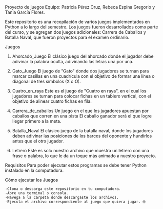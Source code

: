 Proyecto de juegos
Equipo: Patricia Pérez Cruz, Rebeca Espina Gregorio y Tania García Flores.

Este repositorio es una recopilación de varios juegos implementados en Python a lo largo del semestre. Los juegos fueron desarrollados como parte del curso, y se agregan dos juegos adicionales: Carrera de Caballos y Batalla Naval, que fueron proyectos para el examen ordinario.

Juegos
1. Ahorcado_Juego
El clásico juego del ahorcado donde el jugador debe adivinar la palabra oculta, adivinando las letras una por una.

2. Gato_Juego
El juego de "Gato" donde dos jugadores se turnan para marcar casillas en una cuadrícula con el objetivo de formar una línea o diagonal de tres símbolos (X o O).

3. Cuatro_en_raya
Este es el juego de "Cuatro en raya", en el cual los jugadores se turnan para colocar fichas en un tablero vertical, con el objetivo de alinear cuatro fichas en fila.

4. Carrera_de_caballos
Un juego en el que los jugadores apuestan por caballos que corren en una pista El caballo ganador será el que logre llegar primero a la meta.

5. Batalla_Naval
El clásico juego de la batalla naval, donde los jugadores deben adivinar las posiciones de los barcos del oponente y hundirlos antes que el otro jugador.

6. Letrero
Este es solo nuestro archivo que muestra un letrero con una frase o palabra, lo que le da un toque más animado a nuestro proyecto.

Requisitos
Para poder ejecutar estos programas se debe tener Python instalado en la computadora.

Cómo ejecutar los Juegos

    -Clona o descarga este repositorio en tu computadora.
    -Abre una terminal o consola.
    -Navega a la carpeta donde descargaste los archivos.
    -Ejecuta el archivo correspondiente al juego que quiera jugar. 🤓